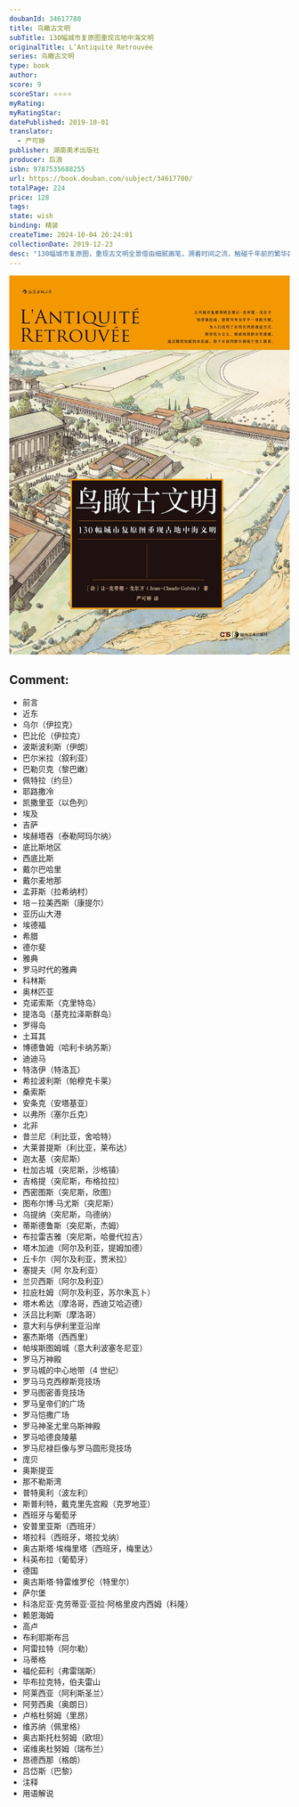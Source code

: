 ```yaml
---
doubanId: 34617780
title: 鸟瞰古文明
subTitle: 130幅城市复原图重现古地中海文明
originalTitle: L’Antiquité Retrouvée
series: 鸟瞰古文明
type: book
author: 
score: 9
scoreStar: ⭐⭐⭐⭐
myRating: 
myRatingStar: 
datePublished: 2019-10-01
translator: 
  - 严可婷
publisher: 湖南美术出版社
producer: 后浪
isbn: 9787535688255
url: https://book.douban.com/subject/34617780/
totalPage: 224
price: 128
tags: 
state: wish
binding: 精装
createTime: 2024-10-04 20:24:01
collectionDate: 2019-12-23
desc: "130幅城市复原图，重现古文明全景借由细腻画笔，溯着时间之流，触碰千年前的繁华巨梦以地中海沿岸为中心，横跨九大地域，近百座建筑群跃然眼前它们是古代统治者雄心与抱负的见证也是我们理解古希腊、罗马、埃及文明的最佳途径🌟 所有伟大的城市，都是在信念与梦想中建构而成。它们并不只辉煌于历史，其光芒也照耀了后世前进之路。🌟 古代城市复原领域巨擘让-克劳德·戈尔万凭借集绘画、建筑与考古学于一身的天赋， 将那些化为尘土，颓成残垣的古老废墟重新修葺。📕 内容简介当我们阅读历史书籍，闭上眼睛想象古代人的生活时，最大的困难和最容易出现的错误不是古代人的活动本身，而是他们活动的场所。失去场所的活动很快便脱离了我们想象的控制，背景的缺失让一切陷入失序，美妙和谐的图景转化成或滑稽或丑陋又失去连贯性的碎片。而古代城市复原图的重要作用便是：让我们回到现场，用想象力...(展开全部)130幅城市复原图，重现古文明全景借由细腻画笔，溯着时间之流，触碰千年前的繁华巨梦以地中海沿岸为中心，横跨九大地域，近百座建筑群跃然眼前它们是古代统治者雄心与抱负的见证也是我们理解古希腊、罗马、埃及文明的最佳途径🌟 所有伟大的城市，都是在信念与梦想中建构而成。它们并不只辉煌于历史，其光芒也照耀了后世前进之路。🌟 古代城市复原领域巨擘让-克劳德·戈尔万凭借集绘画、建筑与考古学于一身的天赋， 将那些化为尘土，颓成残垣的古老废墟重新修葺。📕 内容简介当我们阅读历史书籍，闭上眼睛想象古代人的生活时，最大的困难和最容易出现的错误不是古代人的活动本身，而是他们活动的场所。失去场所的活动很快便脱离了我们想象的控制，背景的缺失让一切陷入失序，美妙和谐的图景转化成或滑稽或丑陋又失去连贯性的碎片。而古代城市复原图的重要作用便是：让我们回到现场，用想象力带着肉体，亲身体验历史。毫无疑问，古代城市复原图的绘制是一项具有挑战性的工作，而本书作者让-克劳德·戈尔万及其团队用丰厚的考古学、建筑学知识，以及他出色的绘画天赋达成了目标。他用细腻的水彩画直接呈现了古地中海文明，从公元前2500年直到公元5世纪，时间横跨3000年。130幅复原图配以文字，精心介绍了87个地区与城市，将美索不达米亚、古埃及、古希腊和古罗马一网打尽，其中不仅铕被各类史书反复提及的重要城镇，还有曾经辉煌一时却被人遗忘的诸多地方。每一幅图画都是成千上万条信息的结晶，甚至一幅图中浓缩了一座城市数佰年的历史，值得人们细细品味。通过眼前的复原图，凝视众多文明结晶，我们获得了观察历史的另一个视角，不失为一种有趣的智力体验。👩 编辑推荐☆130幅复原图呈现古地中海文明三千纪的繁华与梦幻公元前2500年直到公元5世纪，时间横跨3000年。130幅复原图、配以文字精心介绍87个地区与城市，囊括巴比伦、迦太基、雅典、特洛伊、罗马等众多历史名城，将古地中海文明全景呈现。☆古代城市复原图制作领域巨擘率领的专家团队，用纸笔精准重构历史发生之地让-克劳德·戈尔万，建筑师，考古学家，曾指挥位于埃及卢克索的“法国·埃及·卡尔纳克神殿研究中心”逾10年，法国国立科学研究中心（CNRS）研究员，发表古代城市复原图数百幅，更有超过千幅作品被阿尔勒考古博物馆收藏。作者及其团队（历史学家、碑文研究者、建筑师、地理学家等）从事专业城市复原图绘制工作30年，每一幅复原图的背后都包含着千万条信息。☆图文结合，详解城市历史与其建筑之间错综复杂的关系。对城市规划，城市主要建筑的来历、规模、结构等方面的详实说明，深入古代城市的肌理。无形的历史受肉于各有魅力的城市，变得可以被触碰、抚摸。☆ 地中海古城版“清明上河图”，用艺术的手法呈现历史之美冰冷的研究成果被转换成生动的水彩画作，错落有致的线条辅以层次分明的淡彩，宏大的景观冲击着读者的视觉感官，让读者以苍鹰的视角看尽古地中海世界的繁华，又给予读者充足想象的空间，带领读者亲临其中，感受其美。☆各色城市、各式建筑，多角度透视历史历史不仅仅属于帝王将相，更属于芸芸众生；历史中的城市不仅仅有都城、重镇，也有着边境据点、乡野小镇。从帝王宫殿、神庙到普通人家、磨坊，本书所绘城市不仅是在历史上留下浓墨重彩的名城，也有已湮没于历史长河中的地区，通过叙述后者平常而不失波澜的的生活，给人们另一个观察历史的角度。让-克劳德·戈尔万（Jean-Claude Golvin）法国建筑师、考古学家。曾在法国国立科学研究中心（CNRS）担任研究员。长期致力于古代遗迹的复原工作，是当今古代城市复原图制作领域的巨擘。1969年取得建筑师资格以后，让-克劳德·戈尔万参与了若干考古项目 。从1973年开始，他参与突尼斯蒂斯德鲁斯圆形竞技场的整修工程。在这个过程中，他发现了自己对历史的喜爱，并于1985年开始攻读历史学博士学位。1979-1990年，他以埃及为据点，指挥位于埃及卢克索的“法国·埃及·卡尔纳克神殿研究中心”的工作。自1989年起，他投入到以水彩描绘古代文化遗产的复原图工作中，目前已绘制从古代到中世纪的各类城市与纪念性建筑物的复原图超过1000幅，其中大半由阿尔勒考古博物馆保存。该馆致力于展示古代历史文化，在此领域是法国仅次于卢浮宫的机构。"
---
```


![image](99.Attachments/Files/s33475751.jpg)

Comment: 
---



  - 前言
  - 近东
  - 乌尔（伊拉克）
  - 巴比伦（伊拉克）
  - 波斯波利斯（伊朗）
  - 巴尔米拉（叙利亚）
  - 巴勒贝克（黎巴嫩）
  - 佩特拉（约旦）
  - 耶路撒冷
  - 凯撒里亚（以色列）
  - 埃及
  - 吉萨
  - 埃赫塔吞（泰勒阿玛尔纳）
  - 底比斯地区
  - 西底比斯
  - 戴尔巴哈里
  - 戴尔麦地那
  - 孟菲斯（拉希纳村）
  - 培－拉美西斯（康提尔）
  - 亚历山大港
  - 埃德福
  - 希腊
  - 德尔斐
  - 雅典
  - 罗马时代的雅典
  - 科林斯
  - 奥林匹亚
  - 克诺索斯（克里特岛）
  - 提洛岛（基克拉泽斯群岛）
  - 罗得岛
  - 土耳其
  - 博德鲁姆（哈利卡纳苏斯）
  - 迪迪马
  - 特洛伊（特洛瓦）
  - 希拉波利斯（帕穆克卡莱）
  - 桑索斯
  - 安条克（安塔基亚）
  - 以弗所（塞尔丘克）
  - 北非
  - 昔兰尼（利比亚，舍哈特）
  - 大莱普提斯（利比亚，莱布达）
  - 迦太基（突尼斯）
  - 杜加古城（突尼斯，沙格镇）
  - 吉格提（突尼斯，布格拉拉）
  - 西密图斯（突尼斯，欣图）
  - 图布尔博·马尤斯（突尼斯）
  - 乌提纳（突尼斯，乌德纳）
  - 蒂斯德鲁斯（突尼斯，杰姆）
  - 布拉雷吉雅（突尼斯，哈曼代拉吉）
  - 塔木加迪（阿尔及利亚，提姆加德）
  - 丘卡尔（阿尔及利亚，贾米拉）
  - 塞提夫（阿 尔及利亚）
  - 兰贝西斯（阿尔及利亚）
  - 拉庇杜姆（阿尔及利亚，苏尔朱瓦卜）
  - 塔木希达（摩洛哥，西迪艾哈迈德）
  - 沃吕比利斯（摩洛哥）
  - 意大利与伊利里亚沿岸
  - 塞杰斯塔（西西里）
  - 帕埃斯图姆城（意大利波塞冬尼亚）
  - 罗马万神殿
  - 罗马城的中心地带（4 世纪）
  - 罗马马克西穆斯竞技场
  - 罗马图密善竞技场
  - 罗马皇帝们的广场
  - 罗马恺撒广场
  - 罗马神圣尤里乌斯神殿
  - 罗马哈德良陵墓
  - 罗马尼禄巨像与罗马圆形竞技场
  - 庞贝
  - 奥斯提亚
  - 那不勒斯湾
  - 普特奥利（波左利）
  - 斯普利特，戴克里先宫殿（克罗地亚）
  - 西班牙与葡萄牙
  - 安普里亚斯（西班牙）
  - 塔拉科（西班牙，塔拉戈纳）
  - 奥古斯塔·埃梅里塔（西班牙，梅里达）
  - 科英布拉（葡萄牙）
  - 德国
  - 奥古斯塔·特雷维罗伦（特里尔）
  - 萨尔堡
  - 科洛尼亚·克劳蒂亚·亚拉·阿格里皮内西姆（科隆）
  - 赖恩海姆
  - 高卢
  - 布利耶斯布吕
  - 阿雷拉特（阿尔勒）
  - 马蒂格
  - 福伦茹利（弗雷瑞斯）
  - 毕布拉克特，伯夫雷山
  - 阿莱西亚（阿利斯圣兰）
  - 阿劳西奥（奥朗日）
  - 卢格杜努姆（里昂）
  - 维苏纳（佩里格）
  - 奥古斯托杜努姆（欧坦）
  - 诺维奥杜努姆（瑞布兰）
  - 昂德西那（格朗）
  - 吕岱斯（巴黎）
  - 注释
  - 用语解说
